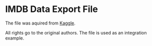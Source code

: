 # IMDB Data Export File

The file was aquired from [Kaggle](https://www.kaggle.com/stefanoleone992/imdb-extensive-dataset).

All rights go to the original authors. The file is used as an integration example.